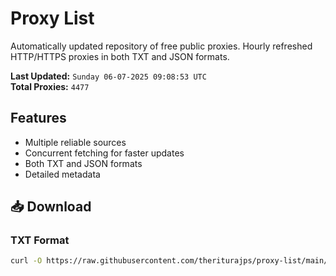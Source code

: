 # Proxy List

Automatically updated repository of free public proxies. Hourly refreshed HTTP/HTTPS proxies in both TXT and JSON formats.

**Last Updated:** `Sunday 06-07-2025 09:08:53 UTC`  
**Total Proxies:** `4477`

## Features
- Multiple reliable sources
- Concurrent fetching for faster updates
- Both TXT and JSON formats
- Detailed metadata

## 📥 Download

### TXT Format
```bash
curl -O https://raw.githubusercontent.com/theriturajps/proxy-list/main/proxies.txt